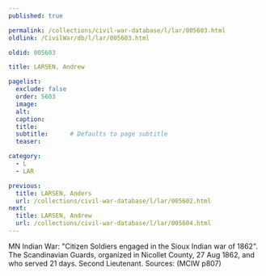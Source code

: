 ```yaml
---
published: true

permalink: /collections/civil-war-database/l/lar/005603.html
oldlink: /CivilWar/db/l/lar/005603.html

oldid: 005603

title: LARSEN, Andrew

pagelist:
  exclude: false
  order: 5603
  image: 
  alt:
  caption:
  title:
  subtitle:      # Defaults to page subtitle
  teaser:

category: 
  - L 
  - LAR

previous:
  title: LARSEN, Anders
  url: /collections/civil-war-database/l/lar/005602.html  
next:
  title: LARSEN, Andrew
  url: /collections/civil-war-database/l/lar/005604.html   
---
```

MN Indian War: &quot;Citizen Soldiers engaged in the Sioux Indian war of 1862&quot;. The Scandinavian Guards, organized in Nicollet County, 27 Aug 1862, and who served 21 days. Second Lieutenant. Sources: (MCIW p807)